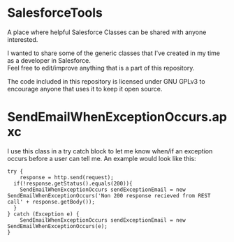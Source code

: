 # SalesforceTools
A place where helpful Salesforce Classes can be shared with anyone interested.

I wanted to share some of the generic classes that I've created in my time as a developer in Salesforce.  
Feel free to edit/improve anything that is a part of this repository.

The code included in this repository is licensed under GNU GPLv3 to encourage anyone that uses it to keep it open source.

# SendEmailWhenExceptionOccurs.apxc

I use this class in a try catch block to let me know when/if an exception occurs before a user can tell me.
An example would look like this:
```Apex
try {
	response = http.send(request);  
  if(!response.getStatus().equals(200)){
    SendEmailWhenExceptionOccurs sendExceptionEmail = new SendEmailWhenExceptionOccurs('Non 200 response recieved from REST call' + response.getBody());
  }
} catch (Exception e) {
	SendEmailWhenExceptionOccurs sendExceptionEmail = new SendEmailWhenExceptionOccurs(e);
}
```
